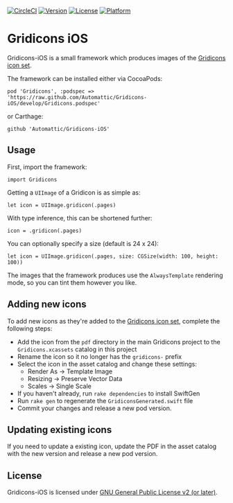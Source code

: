 [![CircleCI](https://circleci.com/gh/Automattic/Gridicons-iOS.svg?style=svg)](https://circleci.com/gh/Automattic/Gridicons-iOS)
[![Version](https://img.shields.io/cocoapods/v/Gridicons.svg?style=flat)](http://cocoadocs.org/docsets/Gridicons)
[![License](https://img.shields.io/cocoapods/l/Gridicons.svg?style=flat)](http://cocoadocs.org/docsets/Gridicons)
[![Platform](https://img.shields.io/cocoapods/p/Gridicons.svg?style=flat)](http://cocoadocs.org/docsets/Gridicons)

# Gridicons iOS

Gridicons-iOS is a small framework which produces images of the [Gridicons icon set](https://github.com/automattic/gridicons).

The framework can be installed either via CocoaPods:

`pod 'Gridicons', :podspec => 'https://raw.github.com/Automattic/Gridicons-iOS/develop/Gridicons.podspec'`

or Carthage:

`github 'Automattic/Gridicons-iOS'`

## Usage

First, import the framework:

`import Gridicons`

Getting a `UIImage` of a Gridicon is as simple as:

`let icon = UIImage.gridicon(.pages)`

With type inference, this can be shortened further:

`icon = .gridicon(.pages)`

You can optionally specify a size (default is 24 x 24):

`let icon = UIImage.gridicon(.pages, size: CGSize(width: 100, height: 100))`

The images that the framework produces use the `AlwaysTemplate` rendering mode, so you can tint them however you like.

## Adding new icons

To add new icons as they're added to the [Gridicons icon set](https://github.com/automattic/gridicons), complete the following steps:

* Add the icon from the `pdf` directory in the main Gridicons project to the `Gridicons.xcassets` catalog in this project
* Rename the icon so it no longer has the `gridicons-` prefix
* Select the icon in the asset catalog and change these settings:
   * Render As -> Template Image
   * Resizing -> Preserve Vector Data
   * Scales -> Single Scale
* If you haven't already, run `rake dependencies` to install SwiftGen
* Run `rake gen` to regenerate the `GridiconsGenerated.swift` file
* Commit your changes and release a new pod version.

## Updating existing icons

If you need to update a existing icon, update the PDF in the asset catalog with the new version and release a new pod version.

## License

Gridicons-iOS is licensed under [GNU General Public License v2 (or later)](./LICENSE.md).
